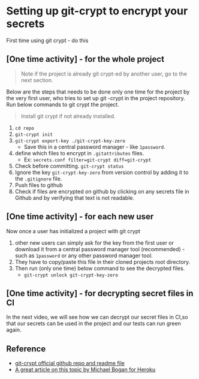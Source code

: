 # Setting up git-crypt to encrypt your secrets

First time using git crypt - do this

## [One time activity] - for the whole project

> Note if the project is already git crypt-ed by another user, go to the next section.

Below are the steps that needs to be done only one time for the project by the very first user, who tries to
set up git -crypt in the project repository. Run below commands to git crypt the project.

> Install git crypt if not already installed.

1. `cd repo`
2. `git-crypt init`
3. `git-crypt export-key ./git-crypt-key-zero`
    - Save this in a central password manager - like `1password`.
4. define which files to encrypt in `.gitattributes` files.
    - Ex: `secrets.conf filter=git-crypt diff=git-crypt`
5. Check before committing.
   `git-crypt status`
6. Ignore the key `git-crypt-key-zero` from version control by adding it to the `.gitignore` file.
7. Push files to github
8. Check if files are encrypted on github by clicking on any secrets file in Github and by verifying that
text is not readable.

## [One time activity] - for each new user

Now once a user has initialized a project with git crypt

1. other new users can simply ask for the key from the first user
or download it from a central password manager tool (recommended) - such as `1password` or any other password manager tool.
2. They have to copy/paste this file in their cloned projects root directory.
3. Then run (only one time) below command to see the decrypted files.
   - `git-crypt unlock git-crypt-key-zero`

## [One time activity] - for decrypting secret files in CI

In the next video, we will see how we can decrypt our secret files in CI,so that our
secrets can be used in the project and our tests can run green again.

## Reference

- [git-crypt official github repo and readme file](https://github.com/AGWA/git-crypt)
- [A great article on this topic by Michael Bogan for Heroku](https://dev.to/heroku/how-to-manage-your-secrets-with-git-crypt-56ih)
